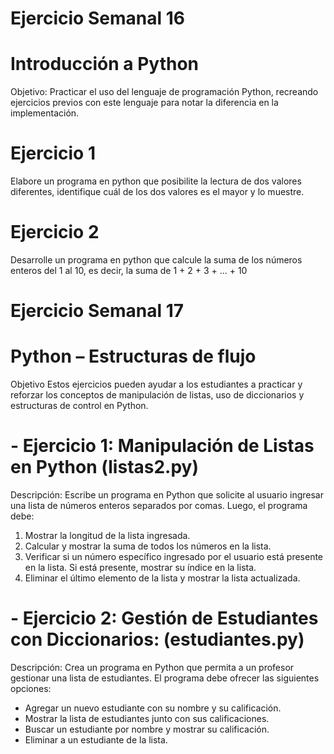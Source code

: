 # Ejercicio Semanal 16
# Introducción a Python
Objetivo:
Practicar el uso del lenguaje de programación Python, recreando ejercicios previos con este lenguaje para notar la diferencia en la implementación.
# Ejercicio 1
Elabore un programa en python que posibilite la lectura de dos valores diferentes, identifique cuál de los dos valores es el mayor y lo muestre.
# Ejercicio 2
Desarrolle un programa en python que calcule la suma de los números enteros del 1 al 10, es decir, la suma de 1 + 2 + 3 + ... + 10

# Ejercicio Semanal 17
# Python – Estructuras de flujo
Objetivo
Estos ejercicios pueden ayudar a los estudiantes a practicar y reforzar los conceptos de manipulación de listas, uso de
diccionarios y estructuras de control en Python.
# - Ejercicio 1: Manipulación de Listas en Python (listas2.py)
Descripción:
Escribe un programa en Python que solicite al usuario ingresar una lista de números enteros separados por comas. Luego,
el programa debe:
1. Mostrar la longitud de la lista ingresada.
2. Calcular y mostrar la suma de todos los números en la lista.
3. Verificar si un número específico ingresado por el usuario está
presente en la lista. Si está presente, mostrar su índice en la lista.
4. Eliminar el último elemento de la lista y mostrar la lista actualizada.
# - Ejercicio 2: Gestión de Estudiantes con Diccionarios: (estudiantes.py)
Descripción:
Crea un programa en Python que permita a un profesor gestionar una lista de estudiantes. El programa debe ofrecer las siguientes opciones:
- Agregar un nuevo estudiante con su nombre y su calificación.
- Mostrar la lista de estudiantes junto con sus calificaciones.
- Buscar un estudiante por nombre y mostrar su calificación.
- Eliminar a un estudiante de la lista.
